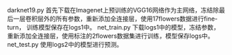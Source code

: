 darknet19.py 首先下载在Imagenet上预训练的VGG16网络作为主网络，冻结除最后一层卷积层外的所有参数，重新添加全连接层，使用17flowers数据进行fine-turn， 训练模型保存在logs1中。
net_train.py 下载logs1中的模型，冻结参数，重新添加全连接层，使用标注的2flowers数据集进行训练，模型保存logs中。
net_test.py 使用logs2中的模型进行预测。
